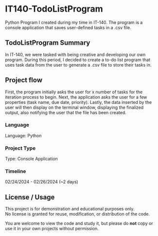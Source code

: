 # IT140-TodoListProgram
Python Program I created during my time in IT-140. The program is a console application that saves user-defined tasks in a .csv file. 

## TodoListProgram Summary
In IT-140, we were tasked with being creative and developing our own program. During this period, I decided to create a to-do list program that uses task data from the user to generate a .csv file to store their tasks in.

## Project flow
First, the program initially asks the user for x number of tasks for the iteration process to begin. Next, the application asks the user for a few properties (task name, due date, priority). Lastly, the data inserted by the user will then display on the terminal window, displaying the finalized output, also notifying the user that the file has been created.

### Language
Language: Python

### Project Type
Type: Console Application

### Timeline
02/24/2024 - 02/26/2024 (~2 days)

## License / Usage
This project is for demonstration and educational purposes only.  
No license is granted for reuse, modification, or distribution of the code.  

You are welcome to view the code and study it, but please do **not** copy or use it in your own projects without permission.
